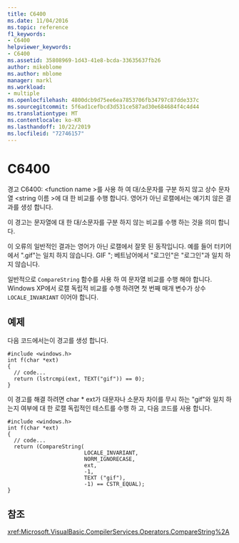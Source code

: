 ```yaml
---
title: C6400
ms.date: 11/04/2016
ms.topic: reference
f1_keywords:
- C6400
helpviewer_keywords:
- C6400
ms.assetid: 35808969-1d43-41e8-bcda-33635637fb26
author: mikeblome
ms.author: mblome
manager: markl
ms.workload:
- multiple
ms.openlocfilehash: 4800dcb9d75ee6ea7853706fb34797c87dde337c
ms.sourcegitcommit: 5f6ad1cefbcd3d531ce587ad30e684684f4c4d44
ms.translationtype: MT
ms.contentlocale: ko-KR
ms.lasthandoff: 10/22/2019
ms.locfileid: "72746157"
---
```

# <a name="c6400"></a>C6400
경고 C6400: \<function name >를 사용 하 여 대/소문자를 구분 하지 않고 상수 문자열 \<string 이름 >에 대 한 비교를 수행 합니다. 영어가 아닌 로캘에서는 예기치 않은 결과를 생성 합니다.

 이 경고는 문자열에 대 한 대/소문자를 구분 하지 않는 비교를 수행 하는 것을 의미 합니다.

 이 오류의 일반적인 결과는 영어가 아닌 로캘에서 잘못 된 동작입니다. 예를 들어 터키어에서 ".gif"는 일치 하지 않습니다. GIF "; 베트남어에서 "로그인"은 "로그인"과 일치 하지 않습니다.

 일반적으로 `CompareString` 함수를 사용 하 여 문자열 비교를 수행 해야 합니다. Windows XP에서 로캘 독립적 비교를 수행 하려면 첫 번째 매개 변수가 상수 `LOCALE_INVARIANT` 이어야 합니다.

## <a name="example"></a>예제
 다음 코드에서는이 경고를 생성 합니다.

```
#include <windows.h>
int f(char *ext)
{
  // code...
  return (lstrcmpi(ext, TEXT("gif")) == 0);
}
```

 이 경고를 해결 하려면 char * ext가 대문자나 소문자 차이를 무시 하는 "gif"와 일치 하는지 여부에 대 한 로캘 독립적인 테스트를 수행 하 고, 다음 코드를 사용 합니다.

```
#include <windows.h>
int f(char *ext)
{
  // code...
  return (CompareString(
                        LOCALE_INVARIANT,
                        NORM_IGNORECASE,
                        ext,
                        -1,
                        TEXT ("gif"),
                        -1) == CSTR_EQUAL);
}
```

## <a name="see-also"></a>참조
 <xref:Microsoft.VisualBasic.CompilerServices.Operators.CompareString%2A>
